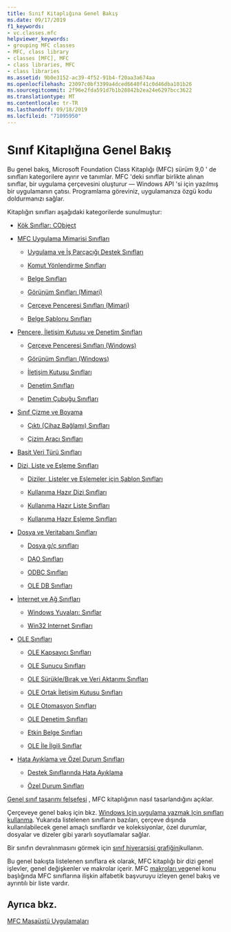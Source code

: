 ```yaml
---
title: Sınıf Kitaplığına Genel Bakış
ms.date: 09/17/2019
f1_keywords:
- vc.classes.mfc
helpviewer_keywords:
- grouping MFC classes
- MFC, class library
- classes [MFC], MFC
- class libraries, MFC
- class libraries
ms.assetid: 9b0e3152-ac39-4f52-91b4-f20aa3a674aa
ms.openlocfilehash: 23097c0bf3399a4dced6640f41c0d46dba101b26
ms.sourcegitcommit: 2f96e2fda591d7b1b28842b2ea24e6297bcc3622
ms.translationtype: MT
ms.contentlocale: tr-TR
ms.lasthandoff: 09/18/2019
ms.locfileid: "71095950"
---
```

# <a name="class-library-overview"></a>Sınıf Kitaplığına Genel Bakış

Bu genel bakış, Microsoft Foundation Class Kitaplığı (MFC) sürüm 9,0 ' de sınıfları kategorilere ayırır ve tanımlar. MFC 'deki sınıflar birlikte alınan sınıflar, bir uygulama çerçevesini oluşturur — Windows API 'si için yazılmış bir uygulamanın çatısı. Programlama göreviniz, uygulamanıza özgü kodu doldurmanızı sağlar.

Kitaplığın sınıfları aşağıdaki kategorilerde sunulmuştur:

- [Kök Sınıflar: CObject](../mfc/root-class-cobject.md)

- [MFC Uygulama Mimarisi Sınıfları](../mfc/mfc-application-architecture-classes.md)

   - [Uygulama ve İş Parçacığı Destek Sınıfları](../mfc/application-and-thread-support-classes.md)

   - [Komut Yönlendirme Sınıfları](../mfc/command-routing-classes.md)

   - [Belge Sınıfları](../mfc/document-classes.md)

   - [Görünüm Sınıfları (Mimari)](../mfc/view-classes-architecture.md)

   - [Çerçeve Penceresi Sınıfları (Mimari)](../mfc/frame-window-classes-architecture.md)

   - [Belge Şablonu Sınıfları](../mfc/document-template-classes.md)

- [Pencere, İletişim Kutusu ve Denetim Sınıfları](../mfc/window-dialog-and-control-classes.md)

   - [Çerçeve Penceresi Sınıfları (Windows)](../mfc/frame-window-classes-windows.md)

   - [Görünüm Sınıfları (Windows)](../mfc/view-classes-windows.md)

   - [İletişim Kutusu Sınıfları](../mfc/dialog-box-classes.md)

   - [Denetim Sınıfları](../mfc/control-classes.md)

   - [Denetim Çubuğu Sınıfları](../mfc/control-bar-classes.md)

- [Sınıf Çizme ve Boyama](../mfc/drawing-and-printing-classes.md)

   - [Çıktı (Cihaz Bağlamı) Sınıfları](../mfc/output-device-context-classes.md)

   - [Çizim Aracı Sınıfları](../mfc/drawing-tool-classes.md)

- [Basit Veri Türü Sınıfları](../mfc/simple-data-type-classes.md)

- [Dizi, Liste ve Eşleme Sınıfları](../mfc/array-list-and-map-classes.md)

   - [Diziler, Listeler ve Eşlemeler için Şablon Sınıfları](../mfc/template-classes-for-arrays-lists-and-maps.md)

   - [Kullanıma Hazır Dizi Sınıfları](../mfc/ready-to-use-array-classes.md)

   - [Kullanıma Hazır Liste Sınıfları](../mfc/ready-to-use-list-classes.md)

   - [Kullanıma Hazır Eşleme Sınıfları](../mfc/ready-to-use-map-classes.md)

- [Dosya ve Veritabanı Sınıfları](../mfc/file-and-database-classes.md)

   - [Dosya g/ç sınıfları](../mfc/file-i-o-classes.md)

   - [DAO Sınıfları](../mfc/dao-classes.md)

   - [ODBC Sınıfları](../mfc/odbc-classes.md)

   - [OLE DB Sınıfları](../mfc/ole-db-classes.md)

- [İnternet ve Ağ Sınıfları](../mfc/internet-and-networking-classes.md)

   - [Windows Yuvaları: Sınıflar](../mfc/windows-sockets-classes.md)

   - [Win32 Internet Sınıfları](../mfc/win32-internet-classes.md)

- [OLE Sınıfları](../mfc/ole-classes.md)

   - [OLE Kapsayıcı Sınıfları](../mfc/ole-container-classes.md)

   - [OLE Sunucu Sınıfları](../mfc/ole-server-classes.md)

   - [OLE Sürükle/Bırak ve Veri Aktarımı Sınıfları](../mfc/ole-drag-and-drop-and-data-transfer-classes.md)

   - [OLE Ortak İletişim Kutusu Sınıfları](../mfc/ole-common-dialog-classes.md)

   - [OLE Otomasyon Sınıfları](../mfc/ole-automation-classes.md)

   - [OLE Denetim Sınıfları](../mfc/ole-control-classes.md)

   - [Etkin Belge Sınıfları](../mfc/active-document-classes.md)

   - [OLE İle İlgili Sınıflar](../mfc/ole-related-classes.md)

- [Hata Ayıklama ve Özel Durum Sınıfları](../mfc/debugging-and-exception-classes.md)

   - [Destek Sınıflarında Hata Ayıklama](../mfc/debugging-support-classes.md)

   - [Özel Durum Sınıfları](../mfc/exception-classes.md)

[Genel sınıf tasarımı felsefesi](../mfc/general-class-design-philosophy.md) , MFC kitaplığının nasıl tasarlandığını açıklar.

Çerçeveye genel bakış için bkz. [Windows Için uygulama yazmak Için sınıfları kullanma](../mfc/using-the-classes-to-write-applications-for-windows.md). Yukarıda listelenen sınıfların bazıları, çerçeve dışında kullanılabilecek genel amaçlı sınıflardır ve koleksiyonlar, özel durumlar, dosyalar ve dizeler gibi yararlı soyutlamalar sağlar.

Bir sınıfın devralınmasını görmek için [sınıf hiyerarşisi grafiğini](../mfc/hierarchy-chart.md)kullanın.

Bu genel bakışta listelenen sınıflara ek olarak, MFC kitaplığı bir dizi genel işlevler, genel değişkenler ve makrolar içerir. MFC [makroları ve](../mfc/reference/mfc-macros-and-globals.md)genel konu başlığında MFC sınıflarına ilişkin alfabetik başvuruyu izleyen genel bakış ve ayrıntılı bir liste vardır.

## <a name="see-also"></a>Ayrıca bkz.

[MFC Masaüstü Uygulamaları](../mfc/mfc-desktop-applications.md)

